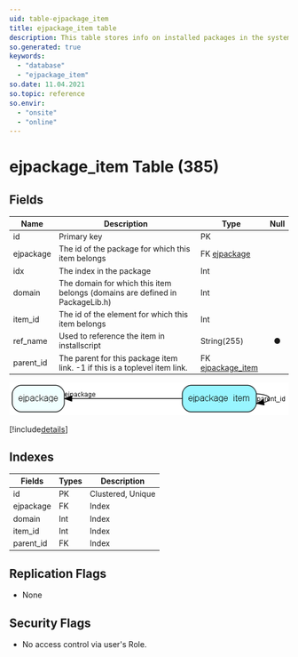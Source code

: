 ```yaml
---
uid: table-ejpackage_item
title: ejpackage_item table
description: This table stores info on installed packages in the system
so.generated: true
keywords:
  - "database"
  - "ejpackage_item"
so.date: 11.04.2021
so.topic: reference
so.envir:
  - "onsite"
  - "online"
---
```


# ejpackage\_item Table (385)

## Fields

| Name | Description | Type | Null |
|------|-------------|------|:----:|
|id|Primary key|PK| |
|ejpackage|The id of the package for which this item belongs|FK [ejpackage](ejpackage.md)| |
|idx|The index in the package|Int| |
|domain|The domain for which this item belongs (domains are defined in PackageLib.h)|Int| |
|item\_id|The id of the element for which this item belongs|Int| |
|ref\_name|Used to reference the item in installscript|String(255)|&#x25CF;|
|parent\_id|The parent for this package item link. -1 if this is a toplevel item link.|FK [ejpackage_item](ejpackage-item.md)| |


![ejpackage_item table relationship diagram](./media/ejpackage_item.png)

[!include[details](./includes/ejpackage-item.md)]

## Indexes

| Fields | Types | Description |
|--------|-------|-------------|
|id |PK |Clustered, Unique |
|ejpackage |FK |Index |
|domain |Int |Index |
|item\_id |Int |Index |
|parent\_id |FK |Index |

## Replication Flags

* None

## Security Flags

* No access control via user's Role.

